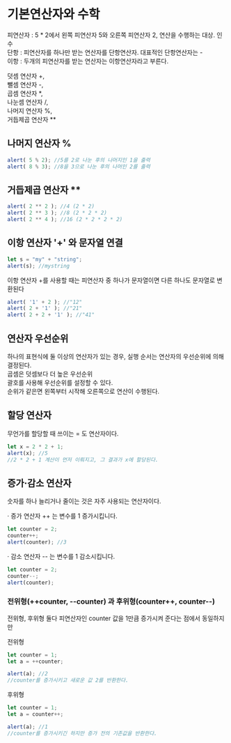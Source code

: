# 기본연산자와 수학

피연산자 : 5 \* 2에서 왼쪽 피연산자 5와 오른쪽 피연산자 2, 연산을 수행하는 대상. 인수  
단항 : 피연산자를 하나만 받는 연산자를 단항연산자. 대표적인 단항연산자는 -  
이항 : 두개의 피연산자를 받는 연산자는 이항연산자라고 부른다.

덧셈 연산자 +,  
뺄셈 연산자 -,  
곱셈 연산자 \*,  
나눈셈 연산자 /,  
나머지 연산자 %,  
거듭제곱 연산자 \*\*

## 나머지 연산자 %

```javascript
alert( 5 % 2); //5를 2로 나눈 후의 나머지인 1을 출력
alert( 8 % 3); //8을 3으로 나눈 후의 나머인 2를 출력
```

## 거듭제곱 연산자 \*\*

```javascript
alert( 2 ** 2 ); //4 (2 * 2)
alert( 2 ** 3 ); //8 (2 * 2 * 2)
alert( 2 ** 4 ); //16 (2 * 2 * 2 * 2)
```

## 이항 연산자 '+' 와 문자열 연결

```javascript
let s = "my" + "string";
alert(s); //mystring
```

이항 연산자 +를 사용할 때는 피연산자 중 하나가 문자열이면 다른 하나도 문자열로 변환된다

```javascript
alert( '1' + 2 ); //"12"
alert( 2 + '1' ); //"21"
alert( 2 + 2 + '1' ); //"41"
```

## 연산자 우선순위

하나의 표현식에 둘 이상의 연산자가 있는 경우, 실행 순서는 연산자의 우선순위에 의해 결정된다.  
곱셈은 덧셈보다 더 높은 우선순위  
괄호를 사용해 우선순위를 설정할 수 있다.  
순위가 같은면 왼쪽부터 시작해 오른쪽으로 연산이 수행된다.

## 할당 연산자

무언가를 할당할 때 쓰이는 = 도 연산자이다.

```javascript
let x = 2 * 2 + 1;
alert(x); //5
//2 * 2 + 1 계산이 먼저 이뤄지고, 그 결과가 x에 할당된다.
```

## 증가·감소 연산자

숫자를 하나 늘리거나 줄이는 것은 자주 사용되는 연산자이다.

· 증가 연산자 ++ 는 변수를 1 증가시킵니다.

```javascript
let counter = 2;
counter++;
alert(counter); //3
```

· 감소 연산자 -- 는  변수를 1 감소시킵니다. 

```javascript
let counter = 2;
counter--;
alert(counter);
```

### 전위형\(++counter, --counter\) 과 후위형\(counter++, counter--\)

전위형, 후위형 둘다 피연산자인 counter 값을 1만큼 증가시켜 준다는 점에서 동일하지만

전위형

```javascript
let counter = 1;
let a = ++counter;

alert(a); //2
//counter를 증가시키고 새로운 값 2를 반환한다.
```

후위형

```javascript
let counter = 1;
let a = counter++;

alert(a); //1
//counter를 증가시키긴 하지만 증가 전의 기존값을 반환한다.
```

